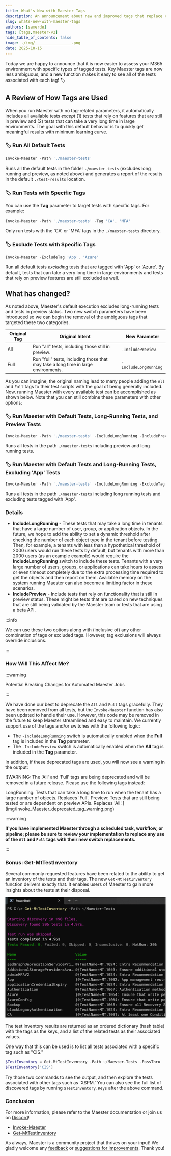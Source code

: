 ```yaml
---
title: What's New with Maester Tags
description: An announcement about new and improved tags that replace current ones, and a new function to get an inventory of tests per tag.
slug: whats-new-with-maester-tags
authors: [samerde]
tags: [tags,maester-v2]
hide_table_of_contents: false
image: ./img/________________.png
date: 2025-10-15
---
```


Today we are happy to announce that it is now easier to assess your M365 environment with specific types of tagged tests. Key Maester tags are now less ambiguous, and a new function makes it easy to see all of the tests associated with each tag! 🏷️

<!-- truncate -->

## A Review of How Tags are Used

When you run Maester with no tag-related parameters, it automatically includes all available tests *except* (1) tests that rely on features that are still in preview and (2) tests that can take a very long time in large environments. The goal with this default behavior is to quickly get meaningful results with minimum learning curve.

### 🏷️ Run All Default Tests

```powershell
Invoke-Maester -Path './maester-tests'
```

Runs all the default tests in the folder `./maester-tests` (excludes long running and preview, as noted above) and generates a report of the results in the default `./test-results` location.

### 🏷️ Run Tests with Specific Tags

You can use the **Tag** parameter to target tests with specific tags. For example:

```powershell
Invoke-Maester -Path './maester-tests' -Tag 'CA', 'MFA'
```

Only run tests with the 'CA' or 'MFA' tags in the `./maester-tests` directory.

### 🏷️ Exclude Tests with Specific Tags

```powershell
Invoke-Maester -ExcludeTag 'App', 'Azure'
```

Run all default tests *excluding* tests that are tagged with 'App' or 'Azure'. By default, tests that can take a very long time in large environments and tests that rely on preview features are still excluded as well.

## What has changed?

As noted above, Maester's default execution excludes long-running tests and tests in preview status. Two new switch parameters have been introduced so we can begin the removal of the ambiguous tags that targeted these two categories.

| Original Tag | Original Intent | New Parameter |
| --- | --- | --- |
| All | Run "all" tests, including those still in preview. | `-IncludePreview` |
| Full | Run "full" tests, including those that may take a long time in large environments. | `-IncludeLongRunning` |

As you can imagine, the original naming lead to many people adding the `All` and `Full` tags to their test scripts with the goal of being generally included. Now, running Maester with every available test can be accomplished as shown below. Note that you can still combine these parameters with other options:

### 🏷️ Run Maester with Default Tests, Long-Running Tests, and Preview Tests

```powershell
Invoke-Maester -Path './maester-tests' -IncludeLongRunning -IncludePreview
```

Runs all tests in the path `./maester-tests` including preview and long running tests.

### 🏷️ Run Maester with Default Tests and Long-Running Tests, Excluding 'App' Tests

```powershell
Invoke-Maester -Path './maester-tests' -IncludeLongRunning -ExcludeTag 'App'
```

Runs all tests in the path `./maester-tests` including long running tests and excluding tests tagged with 'App'.

### Details

- **IncludeLongRunning** - These tests that may take a long time in tenants that have a large number of user, group, or application objects. In the future, we hope to add the ability to set a dynamic threshold after checking the number of each object type in the tenant before testing. Then, for example, a tenants with less than a hypothetical threshold of 2000 users would run these tests by default, but tenants with more than 2000 users (as an example example) would require the **IncludeLongRunning** switch to include these tests. Tenants with a very large number of users, groups, or applications can take hours to assess or even timeout completely due to the extra processing time required to get the objects and then report on them. Available memory on the system running Maester can also become a limiting factor in these scenarios.
- **IncludePreview** - Include tests that rely on functionality that is still in preview status. These might be tests that are based on new techniques that are still being validated by the Maester team or tests that are using a beta API.

:::info

We can use these two options along with (inclusive of) any other combination of tags or excluded tags. However, tag exclusions will always override inclusions.

:::

### How Will This Affect Me?

:::warning

Potential Breaking Changes for Automated Maester Jobs

:::

We have done our best to deprecate the `All` and `Full` tags gracefully. They have been removed from all tests, but the `Invoke-Maester` function has also been updated to handle their use. However, this code may be removed in the future to keep Maester streamlined and easy to maintain. We currently support use of the tags and/or switches with the following logic:

- The `-IncludeLongRunning` switch is automatically enabled when the **Full** tag is included in the **Tag** parameter.
- The `-IncludePreview` switch is automatically enabled when the **All** tag is included in the **Tag** parameter.

In addition, if these deprecated tags are used, you will now see a warning in the output:

![WARNING: The 'All' and 'Full' tags are being deprecated and will be removed in a future release. Please use the following tags instead:

LongRunning: Tests that can take a long time to run when the tenant has a large number of objects. Replaces 'Full'.
Preview: Tests that are still being tested or are dependent on preview APIs. Replaces 'All'.](img/Invoke_Maester_deprecated_tag_warning.png)

:::warning

**If you have implemented Maester through a scheduled task, workflow, or pipeline; please be sure to review your implementation to replace any use of the `All` and `Full` tags with their new switch replacements.**

:::

### Bonus: Get-MtTestInventory

Several commonly requested features have been related to the ability to get an inventory of the tests and their tags. The new `Get-MtTestInventory` function delivers exactly that. It enables users of Maester to gain more insights about the tests at their disposal.

![A screen shot of usage of the Get-MtTestInventory function.](img/Get-MtTestInventory_Example1.png)

The test inventory results are returned as an ordered dictionary (hash table) with the tags as the keys, and a list of the related tests as their associated values.

One way that this can be used is to list all tests associated with a specific tag such as "CIS."

```powershell
$TestInventory = Get-MtTestInventory -Path ~/Maester-Tests -PassThru
$TestInventory['CIS']
```

Try those two commands to see the output, and then explore the tests associated with other tags such as 'XSPM.' You can also see the full list of discovered tags by running `$TestInventory.Keys` after the above command.

### Conclusion

For more information, please refer to the Maester documentation or join us on [Discord](https://discord.gg/CQs76Wa9)!

- [Invoke-Maester](https://maester.dev/docs/commands/Invoke-Maester)
- [Get-MtTestInventory](https://maester.dev/docs/commands/Get-MtTestInventory)

As always, Maester is a community project that thrives on your input! We gladly welcome any [feedback](https://github.com/maester365/maester/discussions) or [suggestions for improvements](https://github.com/maester365/maester/issues). Thank you!

